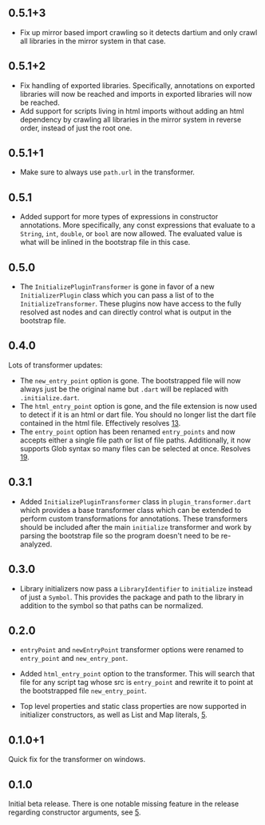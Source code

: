 ## 0.5.1+3

* Fix up mirror based import crawling so it detects dartium and only crawl all
libraries in the mirror system in that case.

## 0.5.1+2

* Fix handling of exported libraries. Specifically, annotations on exported
libraries will now be reached and imports in exported libraries will now be
reached.
* Add support for scripts living in html imports without adding an html
dependency by crawling all libraries in the mirror system in reverse order,
instead of just the root one.

## 0.5.1+1

* Make sure to always use `path.url` in the transformer.

## 0.5.1

* Added support for more types of expressions in constructor annotations. More
specifically, any const expressions that evaluate to a `String`, `int`,
`double`, or `bool` are now allowed. The evaluated value is what will be inlined
in the bootstrap file in this case.


## 0.5.0

* The `InitializePluginTransformer` is gone in favor of a new
`InitializerPlugin` class which you can pass a list of to the
`InitializeTransformer`. These plugins now have access to the fully resolved ast
nodes and can directly control what is output in the bootstrap file.

## 0.4.0

Lots of transformer updates:

* The `new_entry_point` option is gone. The bootstrapped file will now always
just be the original name but `.dart` will be replaced with `.initialize.dart`.
* The `html_entry_point` option is gone, and the file extension is now used to
detect if it is an html or dart file. You should no longer list the dart file
contained in the html file. Effectively resolves
[13](https://github.com/dart-lang/initialize/issues/13).
* The `entry_point` option has been renamed `entry_points` and now accepts
either a single file path or list of file paths. Additionally, it now supports
Glob syntax so many files can be selected at once. Resolves
[19](https://github.com/dart-lang/initialize/issues/19).

## 0.3.1

* Added `InitializePluginTransformer` class in `plugin_transformer.dart` which
provides a base transformer class which can be extended to perform custom
transformations for annotations. These transformers should be included after the
main `initialize` transformer and work by parsing the bootstrap file so the
program doesn't need to be re-analyzed.

## 0.3.0

* Library initializers now pass a `LibraryIdentifier` to `initialize` instead of
just a `Symbol`. This provides the package and path to the library in addition
to the symbol so that paths can be normalized.

## 0.2.0

* `entryPoint` and `newEntryPoint` transformer options were renamed to
`entry_point` and `new_entry_pont`.

* Added `html_entry_point` option to the transformer. This will search that file
for any script tag whose src is `entry_point` and rewrite it to point at the
bootstrapped file `new_entry_point`.

* Top level properties and static class properties are now supported in
initializer constructors, as well as List and Map literals,
[5](https://github.com/dart-lang/initialize/issues/5).

## 0.1.0+1

Quick fix for the transformer on windows.

## 0.1.0

Initial beta release. There is one notable missing feature in the release
regarding constructor arguments, see
[5](https://github.com/dart-lang/initialize/issues/5).
